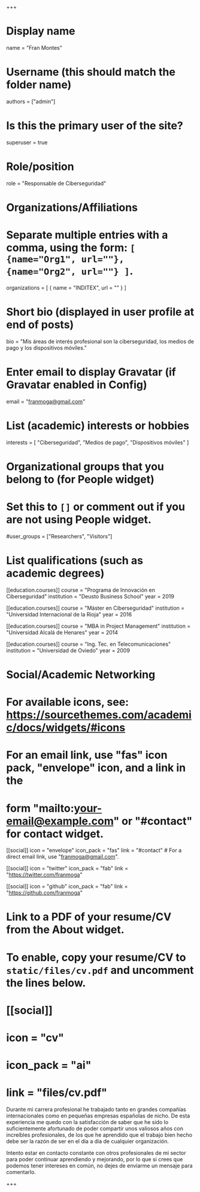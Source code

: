 +++
# Display name
name = "Fran Montes"

# Username (this should match the folder name)
authors = ["admin"]

# Is this the primary user of the site?
superuser = true

# Role/position
role = "Responsable de Ciberseguridad"

# Organizations/Affiliations
#   Separate multiple entries with a comma, using the form: `[ {name="Org1", url=""}, {name="Org2", url=""} ]`.
organizations = [ { name = "INDITEX", url = "" } ]

# Short bio (displayed in user profile at end of posts)
bio = "Mis áreas de interés profesional son la ciberseguridad, los medios de pago y los dispositivos móviles."

# Enter email to display Gravatar (if Gravatar enabled in Config)
email = "franmoga@gmail.com"

# List (academic) interests or hobbies
interests = [
  "Ciberseguridad",
  "Medios de pago",
  "Dispositivos móviles"
]

# Organizational groups that you belong to (for People widget)
#   Set this to `[]` or comment out if you are not using People widget.
#user_groups = ["Researchers", "Visitors"]

# List qualifications (such as academic degrees)
[[education.courses]]
  course = "Programa de Innovación en Ciberseguridad"
  institution = "Deusto Business School"
  year = 2019

[[education.courses]]
  course = "Máster en Ciberseguridad"
  institution = "Universidad Internacional de la Rioja"
  year = 2016

[[education.courses]]
  course = "MBA in Project Management"
  institution = "Universidad Alcalá de Henares"
  year = 2014

[[education.courses]]
  course = "Ing. Tec. en Telecomunicaciones"
  institution = "Universidad de Oviedo"
  year = 2009

# Social/Academic Networking
# For available icons, see: https://sourcethemes.com/academic/docs/widgets/#icons
#   For an email link, use "fas" icon pack, "envelope" icon, and a link in the
#   form "mailto:your-email@example.com" or "#contact" for contact widget.

[[social]]
  icon = "envelope"
  icon_pack = "fas"
  link = "#contact"  # For a direct email link, use "franmoga@gmail.com".

[[social]]
  icon = "twitter"
  icon_pack = "fab"
  link = "https://twitter.com/franmoga"

[[social]]
  icon = "github"
  icon_pack = "fab"
  link = "https://github.com/franmoga"

# Link to a PDF of your resume/CV from the About widget.
# To enable, copy your resume/CV to `static/files/cv.pdf` and uncomment the lines below.
# [[social]]
#   icon = "cv"
#   icon_pack = "ai"
#   link = "files/cv.pdf"


Durante mi carrera profesional he trabajado tanto en grandes compañías internacionales como en pequeñas empresas españolas de nicho. De esta experiencia me quedo con la satisfacción de saber que he sido lo suficientemente afortunado de poder compartir unos valiosos años con increíbles profesionales, de los que he aprendido que el trabajo bien hecho debe ser la razón de ser en el día a día de cualquier organización.

Intento estar en contacto constante con otros profesionales de mi sector para poder continuar aprendiendo y mejorando, por lo que si crees que podemos tener intereses en común, no dejes de enviarme un mensaje para comentarlo.


+++

